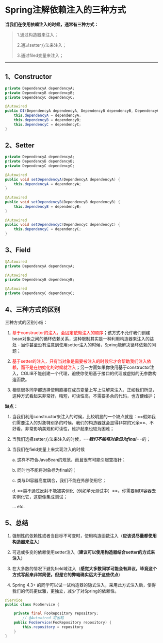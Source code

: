 # Spring注解依赖注入的三种方式

**当我们在使用依赖注入的时候，通常有三种方式：**

> 1.通过构造器来注入；
>
> 2.通过setter方法来注入；
>
> 3.通过filed变量来注入；

------



## 1、Constructor

```java
private DependencyA dependencyA;
private DependencyB dependencyB;
private DependencyC dependencyC;
 
@Autowired
public DI(DependencyA dependencyA, DependencyB dependencyB, DependencyC dependencyC) {
    this.dependencyA = dependencyA;
    this.dependencyB = dependencyB;
    this.dependencyC = dependencyC;
}	
```



## 2、Setter

```java
private DependencyA dependencyA;
private DependencyB dependencyB;
private DependencyC dependencyC;
 
@Autowired
public void setDependencyA(DependencyA dependencyA) {
    this.dependencyA = dependencyA;
}
 
@Autowired
public void setDependencyB(DependencyB dependencyB) {
    this.dependencyB = dependencyB;
}
 
@Autowired
public void setDependencyC(DependencyC dependencyC) {
    this.dependencyC = dependencyC;
}
```



## 3、Field

```java
@Autowired
private DependencyA dependencyA;
 
@Autowired
private DependencyB dependencyB;
 
@Autowired
private DependencyC dependencyC;
```



## 4、三种方式的区别

三种方式的区别小结：

1. <font color='red'>基于constructor的注入，会固定依赖注入的顺序</font>；该方式不允许我们创建bean对象之间的循环依赖关系，这种限制其实是一种利用构造器来注入的益处 - 当你甚至没有注意到使用setter注入的时候，Spring能解决循环依赖的问题；

2. <font color='red'>基于setter的注入，只有当对象是需要被注入的时候它才会帮助我们注入依赖，而不是在初始化的时候就注入</font>；另一方面如果你使用基于constructor注入，CGLIB不能创建一个代理，迫使你使用基于接口的代理或虚拟的无参数构造函数。

3. 相信很多同学都选择使用直接在成员变量上写上注解来注入，正如我们所见，这种方式看起来非常好，精短，可读性高，不需要多余的代码，也方便维护；



**缺点：**

1. 当我们利用constructor来注入的时候，比较明显的一个缺点就是：==假如我们需要注入的对象特别多的时候，我们的构造器就会显得非常的冗余==、不好看，非常影响美观和可读性，维护起来也较为困难；

2. 当我们选择setter方法来注入的时候，==***我们不能将对象设为final***==的；

3. 当我们在field变量上来实现注入的时候

     a. 这样不符合JavaBean的规范，而且很有可能引起空指针；

     b. 同时也不能将对象标为final的；

     c. 类与DI容器高度耦合，我们不能在外部使用它；

     d. ==类不通过反射不能被实例化（例如单元测试中）==，你需要用DI容器去实例化它，这更像集成测试；

     ...  etc.



## 5、总结

1. 强制性的依赖性或者当目标不可变时，使用构造函数注入（**应该说尽量都使用构造器来注入**）

2. 可选或多变的依赖使用setter注入（**建议可以使用构造器结合setter的方式来注入**）

3. 在大多数的情况下避免field域注入（**感觉大多数同学可能会有异议，毕竟这个方式写起来非常简便，但是它的弊端确实远大于这些优点**）

4. Spring 4.3+ 的同学可以试一试构造器的隐式注入，采用此方式注入后，使得我们的代码更优雅，更独立，减少了对Spring的依赖性。

```java
@Service
public class FooService {

    private final FooRepository repository;
		// @Autowired 可省略
    public FooService(FooRepository repository) {
        this.repository = repository
    }
}
```

